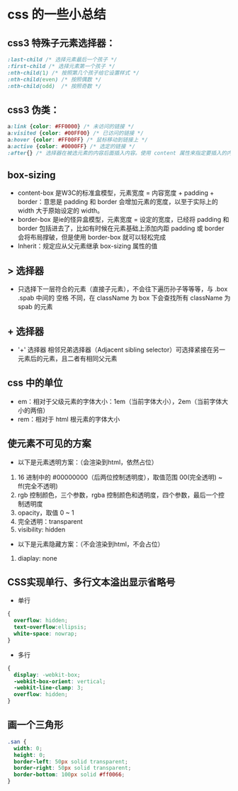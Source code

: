 # css 的一些小总结

## css3 特殊子元素选择器：
```css
:last-child /* 选择元素最后一个孩子 */
:first-child /* 选择元素第一个孩子 */
:nth-child(1) /* 按照第几个孩子给它设置样式 */
:nth-child(even) /* 按照偶数 */
:nth-child(odd)  /* 按照奇数 */
```

## css3 伪类：
```css
a:link {color: #FF0000} /* 未访问的链接 */
a:visited {color: #00FF00} /* 已访问的链接 */
a:hover {color: #FF00FF} /* 鼠标移动到链接上 */
a:active {color: #0000FF} /* 选定的链接 */
:after{} /* 选择器在被选元素的内容后面插入内容。使用 content 属性来指定要插入的内容。 */
```
## box-sizing
- content-box 是W3C的标准盒模型，元素宽度 = 内容宽度 + padding + border：意思是 padding 和 border 会增加元素的宽度，以至于实际上的 width 大于原始设定的 width。
- border-box 是ie的怪异盒模型，元素宽度 = 设定的宽度，已经将 padding 和 border 包括进去了，比如有时候在元素基础上添加内距 padding 或 border 会将布局撑破，但是使用 border-box 就可以轻松完成
- Inherit：规定应从父元素继承 box-sizing 属性的值

## > 选择器
- 只选择下一层符合的元素（直接子元素），不会往下遍历孙子等等等，与 .box .spab 中间的 空格 不同，在 className 为 box 下会查找所有 className 为 spab 的元素

## + 选择器
- '+' 选择器 相邻兄弟选择器（Adjacent sibling selector）可选择紧接在另一元素后的元素，且二者有相同父元素

## css 中的单位
- em：相对于父级元素的字体大小：1em（当前字体大小），2em（当前字体大小的两倍）
- rem：相对于 html 根元素的字体大小

## 使元素不可见的方案
- 以下是元素透明方案：（会渲染到html，依然占位）
1. 16 进制中的 #00000000（后两位控制透明度），取值范围 00(完全透明) ~ ff(完全不透明)
2. rgb 控制颜色，三个参数，rgba 控制颜色和透明度，四个参数，最后一个控制透明度
3. opacity，取值 0 ~ 1
4. 完全透明：transparent
5. visibility: hidden
- 以下是元素隐藏方案：（不会渲染到html，不会占位）
1. diaplay: none 

## CSS实现单行、多行文本溢出显示省略号
- 单行
```css
{
  overflow: hidden;
  text-overflow:ellipsis;
  white-space: nowrap;
}
```
- 多行
```css
{
  display: -webkit-box;
  -webkit-box-orient: vertical;
  -webkit-line-clamp: 3;
  overflow: hidden;
}
```

## 画一个三角形
```css
.san {
  width: 0;
  height: 0;
  border-left: 50px solid transparent;  
  border-right: 50px solid transparent;
  border-bottom: 100px solid #ff0066;
}
```